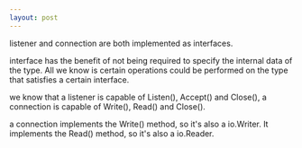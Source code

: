 ```yaml
---
layout: post
---
```


listener and connection are both implemented as interfaces.

interface has the benefit of not being required to specify the internal data of the type. All we know is certain operations could be performed on the type that satisfies a certain interface.

we know that a listener is capable of Listen(), Accept() and Close(), a connection is capable of Write(), Read() and Close().

a connection implements the Write() method, so it's also a io.Writer. It implements the Read() method, so it's also a io.Reader.
